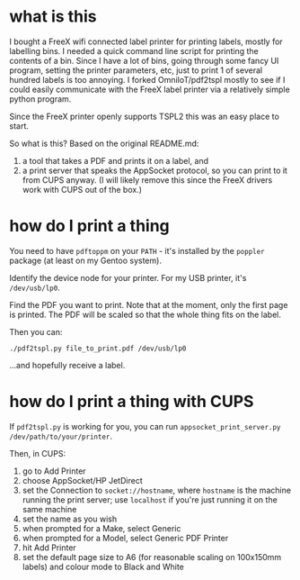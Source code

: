 # what is this

I bought a FreeX wifi connected label printer for printing labels, mostly for labelling bins. I needed a quick command line script for printing the contents of a bin. Since I have a lot of bins, going through some fancy UI program, setting the printer parameters, etc, just to print 1 of several hundred labels is too annoying. I forked OmniIoT/pdf2tspl mostly to see if I could easily communicate with the FreeX label printer via a relatively simple python program. 

Since the FreeX printer openly supports TSPL2 this was an easy place to start.

So what is this? Based on the original README.md:

1. a tool that takes a PDF and prints it on a label, and
2. a print server that speaks the AppSocket protocol, so you can print to it from CUPS anyway. (I will likely remove this since the FreeX drivers work with CUPS out of the box.)

# how do I print a thing

You need to have `pdftoppm` on your `PATH` - it's installed by the `poppler` package (at least on my Gentoo system).

Identify the device node for your printer. For my USB printer, it's `/dev/usb/lp0`.

Find the PDF you want to print. Note that at the moment, only the first page is printed. The PDF will be scaled so that the whole thing fits on the label.

Then you can:

```
./pdf2tspl.py file_to_print.pdf /dev/usb/lp0
```

...and hopefully receive a label.

# how do I print a thing with CUPS

If `pdf2tspl.py` is working for you, you can run `appsocket_print_server.py /dev/path/to/your/printer`.

Then, in CUPS:

1. go to Add Printer
2. choose AppSocket/HP JetDirect
3. set the Connection to `socket://hostname`, where `hostname` is the machine running the print server; use `localhost` if you're just running it on the same machine
4. set the name as you wish
5. when prompted for a Make, select Generic
6. when prompted for a Model, select Generic PDF Printer
7. hit Add Printer
8. set the default page size to A6 (for reasonable scaling on 100x150mm labels) and colour mode to Black and White
